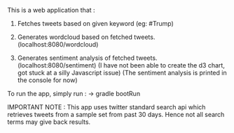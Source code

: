 This is a web application that :

1) Fetches tweets based on given keyword (eg: #Trump)

2) Generates wordcloud based on fetched tweets. (localhost:8080/wordcloud)

3) Generates sentiment analysis of fetched tweets. (localhost:8080/sentiment)
(I have not been able to create the d3 chart, got stuck at a silly Javascript issue)
(The sentiment analysis is printed in the console for now)

To run the app, simply run :
-> gradle bootRun

IMPORTANT NOTE : This app uses twitter standard search api which retrieves tweets
from a sample set from past 30 days. Hence not all search terms may give back results.




